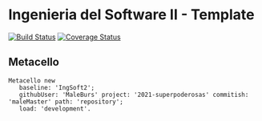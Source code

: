# Ingenieria del Software II - Template

[![Build Status](https://travis-ci.org/MaleBurs/2021-superpoderosas.svg?branch=master)](https://travis-ci.org/uca-is2/2021-superpoderosas)
[![Coverage Status](https://coveralls.io/repos/github/uca-is2/2021-superpoderosas/badge.svg?branch=master)](https://coveralls.io/github/uca-is2/2021-superpoderosas?branch=master)

## Metacello

```smalltalk
Metacello new
   baseline: 'IngSoft2';
   githubUser: 'MaleBurs' project: '2021-superpoderosas' commitish: 'maleMaster' path: 'repository';
   load: 'development'.
```
